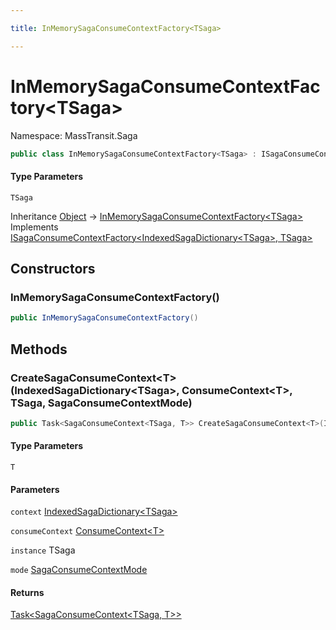 ```yaml
---

title: InMemorySagaConsumeContextFactory<TSaga>

---
```


# InMemorySagaConsumeContextFactory\<TSaga\>

Namespace: MassTransit.Saga

```csharp
public class InMemorySagaConsumeContextFactory<TSaga> : ISagaConsumeContextFactory<IndexedSagaDictionary<TSaga>, TSaga>
```

#### Type Parameters

`TSaga`<br/>

Inheritance [Object](https://learn.microsoft.com/en-us/dotnet/api/system.object) → [InMemorySagaConsumeContextFactory\<TSaga\>](../masstransit-saga/inmemorysagaconsumecontextfactory-1)<br/>
Implements [ISagaConsumeContextFactory\<IndexedSagaDictionary\<TSaga\>, TSaga\>](../masstransit-saga/isagaconsumecontextfactory-2)

## Constructors

### **InMemorySagaConsumeContextFactory()**

```csharp
public InMemorySagaConsumeContextFactory()
```

## Methods

### **CreateSagaConsumeContext\<T\>(IndexedSagaDictionary\<TSaga\>, ConsumeContext\<T\>, TSaga, SagaConsumeContextMode)**

```csharp
public Task<SagaConsumeContext<TSaga, T>> CreateSagaConsumeContext<T>(IndexedSagaDictionary<TSaga> context, ConsumeContext<T> consumeContext, TSaga instance, SagaConsumeContextMode mode)
```

#### Type Parameters

`T`<br/>

#### Parameters

`context` [IndexedSagaDictionary\<TSaga\>](../masstransit-saga/indexedsagadictionary-1)<br/>

`consumeContext` [ConsumeContext\<T\>](../../masstransit-abstractions/masstransit/consumecontext-1)<br/>

`instance` TSaga<br/>

`mode` [SagaConsumeContextMode](../masstransit-saga/sagaconsumecontextmode)<br/>

#### Returns

[Task\<SagaConsumeContext\<TSaga, T\>\>](https://learn.microsoft.com/en-us/dotnet/api/system.threading.tasks.task-1)<br/>
